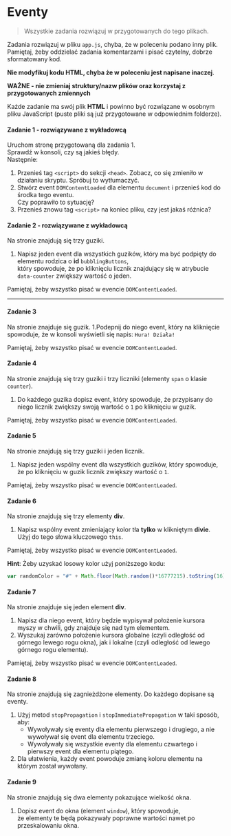 #  Eventy

> Wszystkie zadania rozwiązuj w przygotowanych do tego plikach.

Zadania rozwiązuj w pliku `app.js`, chyba, że w poleceniu podano inny plik.
Pamiętaj, żeby oddzielać zadania komentarzami i pisać czytelny, dobrze sformatowany kod.  

**Nie modyfikuj kodu HTML, chyba że w poleceniu jest napisane inaczej**.

**WAŻNE -  nie zmieniaj struktury/nazw plików oraz korzystaj z przygotowanych zmiennych**

Każde zadanie ma swój plik **HTML** i powinno być rozwiązane w osobnym pliku JavaScript (puste pliki są już przygotowane w odpowiednim folderze).

#### Zadanie 1 - rozwiązywane z wykładowcą

Uruchom stronę przygotowaną dla zadania 1.  
Sprawdź w konsoli, czy są jakieś błędy.  
Następnie:
1. Przenieś tag ```<script>``` do sekcji ```<head>```. Zobacz, co się zmieniło w działaniu skryptu. Spróbuj to wytłumaczyć.
2. Stwórz event ```DOMContentLoaded``` dla elementu ```document``` i przenieś kod do środka tego eventu.  
   Czy poprawiło to sytuację?
3. Przenieś znowu tag ```<script>``` na koniec pliku, czy jest jakaś różnica?

#### Zadanie 2 - rozwiązywane z wykładowcą

Na stronie znajdują się trzy guziki.
1. Napisz jeden event dla wszystkich guzików, który ma być podpięty do elementu rodzica o **id** ```bubblingButtons```,  
   który spowoduje, że po kliknięciu licznik znajdujący się w atrybucie ```data-counter``` zwiększy wartość o jeden.

Pamiętaj, żeby wszystko pisać w evencie ```DOMContentLoaded```.

-------------------------------------------------------------------------------

#### Zadanie 3

Na stronie znajduje się guzik.
1.Podepnij do niego event, który na kliknięcie spowoduje, że w konsoli wyświetli się napis:
  `Hura! Działa!`
  
Pamiętaj, żeby wszystko pisać w evencie ```DOMContentLoaded```.

#### Zadanie 4

Na stronie znajdują się trzy guziki i trzy liczniki (elementy ```span``` o klasie ```counter```).
1. Do każdego guzika dopisz event, który spowoduje, że przypisany do niego licznik zwiększy swoją wartość o `1` po kliknięciu w guzik.

Pamiętaj, żeby wszystko pisać w evencie ```DOMContentLoaded```.

#### Zadanie 5

Na stronie znajdują się trzy guziki i jeden licznik.

1. Napisz jeden wspólny event dla wszystkich guzików, który spowoduje, że po kliknięciu w guzik licznik zwiększy wartość o `1`.

Pamiętaj, żeby wszystko pisać w evencie ```DOMContentLoaded```.

#### Zadanie 6

Na stronie znajdują się trzy elementy **div**.
1. Napisz wspólny event zmieniający kolor tła **tylko** w klikniętym **divie**.  
   Użyj do tego słowa kluczowego ```this```.
   
Pamiętaj, żeby wszystko pisać w evencie ```DOMContentLoaded```.

**Hint**:
Żeby uzyskać losowy kolor użyj poniższego kodu:
```JavaScript
var randomColor = "#" + Math.floor(Math.random()*16777215).toString(16);
```

#### Zadanie 7

Na stronie znajduje się jeden element **div**.
1. Napisz dla niego event, który będzie wypisywał położenie kursora myszy w chwili, gdy znajduje się nad tym elementem.
2. Wyszukaj zarówno położenie kursora globalne (czyli odległość od górnego lewego rogu okna), jak i lokalne (czyli odległość od lewego górnego rogu elementu).

Pamiętaj, żeby wszystko pisać w evencie ```DOMContentLoaded```.

#### Zadanie 8

Na stronie znajdują się zagnieżdżone elementy. Do każdego dopisane są eventy.
1. Użyj metod ```stopPropagation``` i ```stopImmediatePropagation``` w taki sposób, aby:
   * Wywoływały się eventy dla elementu pierwszego i drugiego, a nie wywoływał się event dla elementu trzeciego.
   * Wywoływały się wszystkie eventy dla elementu czwartego i pierwszy event dla elementu piątego.
2. Dla ułatwienia, każdy event powoduje zmianę koloru elementu na którym został wywołany.

#### Zadanie 9

Na stronie znajdują się dwa elementy pokazujące wielkość okna.
1. Dopisz event do okna (element ```window```), który spowoduje,  
   że elementy te będą pokazywały poprawne wartości nawet po przeskalowaniu okna.
